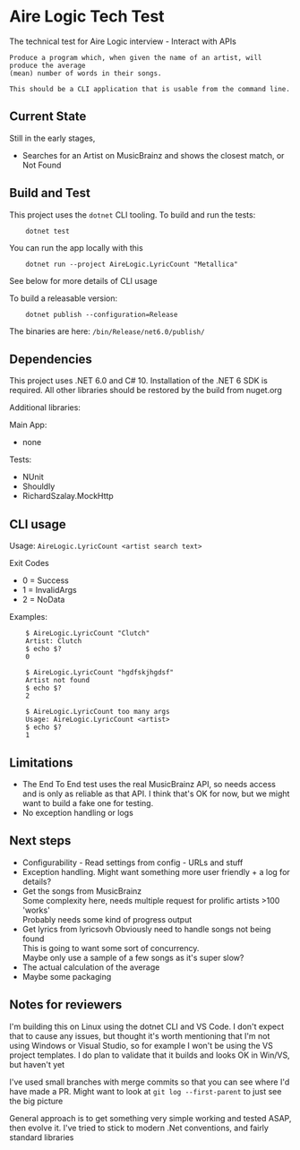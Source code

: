 # Aire Logic Tech Test

The technical test for Aire Logic interview - Interact with APIs

    Produce a program which, when given the name of an artist, will produce the average
    (mean) number of words in their songs.

    This should be a CLI application that is usable from the command line.

## Current State

Still in the early stages, 
- Searches for an Artist on MusicBrainz and shows the closest match, or Not Found


## Build and Test

This project uses the `dotnet` CLI tooling.  To build and run the tests:

```
    dotnet test
```

You can run the app locally with this
```
    dotnet run --project AireLogic.LyricCount "Metallica"
```
See below for more details of CLI usage

To build a releasable version:

```
    dotnet publish --configuration=Release
```
The binaries are here: `/bin/Release/net6.0/publish/`


## Dependencies

This project uses .NET 6.0 and C# 10.  Installation of the .NET 6 SDK is required.  All other libraries should be restored by the build from nuget.org

Additional libraries:

Main App:
- none

Tests:
- NUnit 
- Shouldly
- RichardSzalay.MockHttp

## CLI usage

Usage: `AireLogic.LyricCount <artist search text>`

Exit Codes
- 0 = Success
- 1 = InvalidArgs
- 2 = NoData

Examples:

```
    $ AireLogic.LyricCount "Clutch"
    Artist: Clutch
    $ echo $?
    0

    $ AireLogic.LyricCount "hgdfskjhgdsf"
    Artist not found
    $ echo $?
    2

    $ AireLogic.LyricCount too many args
    Usage: AireLogic.LyricCount <artist>
    $ echo $?
    1
```

## Limitations
- The End To End test uses the real MusicBrainz API, so needs access and is only as reliable as that API.  I think that's OK for now, but we might want to build a fake one for testing.  
- No exception handling or logs

## Next steps
- Configurability - Read settings from config - URLs and stuff
- Exception handling.  Might want something more user friendly + a log for details?
- Get the songs from MusicBrainz  
  Some complexity here, needs multiple request for prolific artists >100 'works'  
  Probably needs some kind of progress output
- Get lyrics from lyricsovh
  Obviously need to handle songs not being found  
  This is going to want some sort of concurrency.  
  Maybe only use a sample of a few songs as it's super slow?
- The actual calculation of the average
- Maybe some packaging

## Notes for reviewers

I'm building this on Linux using the dotnet CLI and VS Code.
I don't expect that to cause any issues, but thought it's worth mentioning that I'm not using Windows or Visual Studio, so
for example I won't be using the VS project templates.  I do plan to validate that it builds and looks OK in Win/VS, but haven't yet

I've used small branches with merge commits so that you can see where I'd have made a PR.
Might want to look at `git log --first-parent` to just see the big picture

General approach is to get something very simple working and tested ASAP, then evolve it.  I've tried to stick to modern .Net conventions,
and fairly standard libraries
